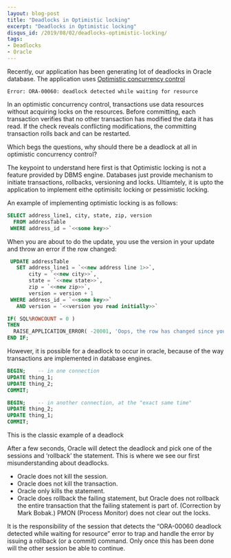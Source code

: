 ```yaml
---
layout: blog-post
title: "Deadlocks in Optimistic locking"
excerpt: "Deadlocks in Optimistic locking"
disqus_id: /2019/08/02/deadlocks-optimistic-locking/
tags:
- Deadlocks
- Oracle
---
```


Recently, our application has been generating lot of deadlocks in Oracle database. The application uses [Optimistic concurrency control](https://en.wikipedia.org/wiki/Optimistic_concurrency_control)

`Error: ORA-00060: deadlock detected while waiting for resource`

In an optimistic concurrency control, transactions use data resources without acquiring locks on the resources. Before committing, each transaction verifies that no other transaction has modified the data it has read. If the check reveals conflicting modifications, the committing transaction rolls back and can be restarted.

Which begs the questions, why should there be a deadlock at all in optimistic concurrency control?

The keypoint to understand here first is that Optimistic locking is not a feature provided by DBMS engine. Databases just provide mechanism to initiate transactions, rollbacks, versioning and locks. Ultiamtely, it is upto the application to implement eithe optimisitc locking or pessimistic locking.

An example of implementing optimistic locking is as follows:

```sql
SELECT address_line1, city, state, zip, version
  FROM addressTable
 WHERE address_id = `<<some key>>`
 ```

 When you are about to do the update, you use the version in your update and throw an error if the row changed:

```sql
 UPDATE addressTable
   SET address_line1 = `<<new address line 1>>`,
       city = `<<new city>>`,
       state = `<<new state>>`,
       zip = `<<new zip>>`,
       version = version + 1
 WHERE address_id = `<<some key>>`
   AND version = `<<version you read initially>>`

IF( SQL%ROWCOUNT = 0 )
THEN
  RAISE_APPLICATION_ERROR( -20001, 'Oops, the row has changed since you read it.' );
END IF;
```

However, it is possible for a deadlock to occur in oracle, because of the way transactions are implemented in database engines. 

```sql
BEGIN;    -- in one connection
UPDATE thing_1;
UPDATE thing_2;
COMMIT;

BEGIN;    -- in another connection, at the "exact same time"
UPDATE thing_2;
UPDATE thing_1;
COMMIT;
```

This is the classic example of a deadlock 

After a few seconds, Oracle will detect the deadlock and pick one of the sessions and ‘rollback’ the statement. This is where we see our first misunderstanding about deadlocks.

* Oracle does not kill the session.
* Oracle does not kill the transaction.
* Oracle only kills the statement.
* Oracle does rollback the failing statement, but Oracle does not rollback the entire transaction that the failing statement is part of. (Correction by Mark Bobak.)
PMON (Process Monitor) does not clear out the locks.

It is the responsibility of the session that detects the “ORA-00060 deadlock detected while waiting for resource” error to trap and handle the error by issuing a rollback (or a commit) command. Only once this has been done will the other session be able to continue.